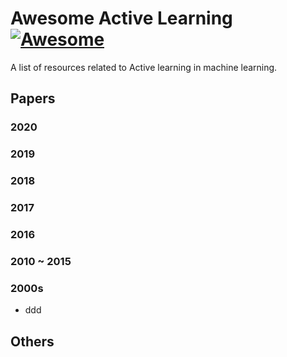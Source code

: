 # Awesome Active Learning [![Awesome](../assets/images/README/badge.svg)](https://awesome.re)

A list of resources related to Active learning in machine learning.



## Papers

### 2020

### 2019

### 2018

### 2017

### 2016

### 2010 ~ 2015

### 2000s

* ddd



## Others

